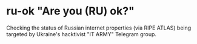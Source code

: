 # ru-ok "Are you (RU) ok?"

Checking the status of Russian internet properties (via RIPE ATLAS) being targeted by Ukraine's hacktivist "IT ARMY" Telegram group.
